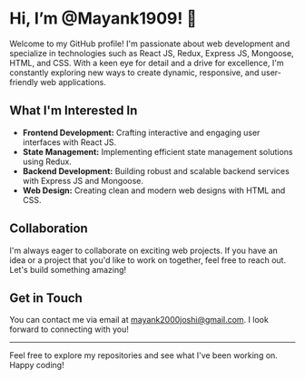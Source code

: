 # Hi, I’m @Mayank1909! 👋

Welcome to my GitHub profile! I'm passionate about web development and specialize in technologies such as React JS, Redux, Express JS, Mongoose, HTML, and CSS. With a keen eye for detail and a drive for excellence, I'm constantly exploring new ways to create dynamic, responsive, and user-friendly web applications.

## What I'm Interested In
- **Frontend Development:** Crafting interactive and engaging user interfaces with React JS.
- **State Management:** Implementing efficient state management solutions using Redux.
- **Backend Development:** Building robust and scalable backend services with Express JS and Mongoose.
- **Web Design:** Creating clean and modern web designs with HTML and CSS.

## Collaboration
I'm always eager to collaborate on exciting web projects. If you have an idea or a project that you'd like to work on together, feel free to reach out. Let's build something amazing!

## Get in Touch
You can contact me via email at mayank2000joshi@gmail.com. I look forward to connecting with you!

---

Feel free to explore my repositories and see what I've been working on. Happy coding!
